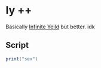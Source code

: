 # Iy ++

 Basically [Infinite Yeild](https://raw.githubusercontent.com/EdgeIY/infiniteyield/master/source) but better. idk
 
 ## Script
 ```lua
 print("sex")
 ```
